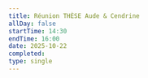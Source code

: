 ```yaml
---
title: Réunion THÈSE Aude & Cendrine
allDay: false
startTime: 14:30
endTime: 16:00
date: 2025-10-22
completed:
type: single
---
```

